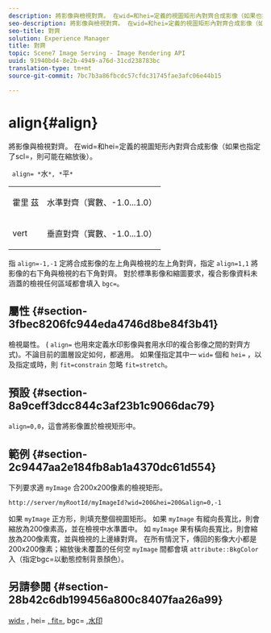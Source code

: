 ```yaml
---
description: 將影像與檢視對齊。 在wid=和hei=定義的視圖矩形內對齊合成影像（如果也指定了scl=，則可能在縮放後）。
seo-description: 將影像與檢視對齊。 在wid=和hei=定義的視圖矩形內對齊合成影像（如果也指定了scl=，則可能在縮放後）。
seo-title: 對齊
solution: Experience Manager
title: 對齊
topic: Scene7 Image Serving - Image Rendering API
uuid: 91940bd4-8e2b-4949-a76d-31cd238783bc
translation-type: tm+mt
source-git-commit: 7bc7b3a86fbcdc57cfdc31745fae3afc06e44b15

---
```



# align{#align}

將影像與檢視對齊。 在wid=和hei=定義的視圖矩形內對齊合成影像（如果也指定了scl=，則可能在縮放後）。

` align= *`水`*, *`平`*`

<table id="simpletable_4CB26F72A56D4515B767C303F8E8A1CF"> 
 <tr class="strow"> 
  <td class="stentry"> <p> <span class="codeph"> <span class="varname"> 霍里 </span> 茲 </span> </p> </td> 
  <td class="stentry"> <p>水準對齊（實數、-1.0...1.0） </p> </td> 
 </tr> 
 <tr class="strow"> 
  <td class="stentry"> <p> <span class="codeph"> <span class="varname"> vert </span></span> </p> </td> 
  <td class="stentry"> <p>垂直對齊（實數、-1.0...1.0） </p> </td> 
 </tr> 
</table>

指 `align=-1,-1` 定將合成影像的左上角與檢視的左上角對齊，指定 `align=1,1` 將影像的右下角與檢視的右下角對齊。 對於標準影像和縮圖要求，複合影像資料未涵蓋的檢視任何區域都會填入 `bgc=`。

## 屬性 {#section-3fbec8206fc944eda4746d8be84f3b41}

檢視屬性。 ( `align=` 也用來定義水印影像與套用水印的複合影像之間的對齊方式)。不論目前的圖層設定如何，都適用。 如果僅指定其中一 `wid=` 個和 `hei=` ，以及指定或時，則 `fit=constrain` 忽略 `fit=stretch`。

## 預設 {#section-8a9ceff3dcc844c3af23b1c9066dac79}

`align=0,0`，這會將影像置於檢視矩形中。

## 範例 {#section-2c9447aa2e184fb8ab1a4370dc61d554}

下列要求適 `myImage` 合200x200像素的檢視矩形。

`http://server/myRootId/myImageId?wid=200&hei=200&align=0,-1`

如果 `myImage` 正方形，則填充整個視圖矩形。 如果 `myImage` 有縱向長寬比，則會縮放為200像素高，並在檢視中水準置中。 如 `myImage` 果有橫向長寬比，則會縮放為200像素寬，並與檢視的上邊緣對齊。 在所有情況下，傳回的影像大小都是200x200像素；縮放後未覆蓋的任何空 `myImage` 間都會填 `attribute::BkgColor` 入（指定bgc=以動態控制背景顏色）。

## 另請參閱 {#section-28b42c6db199456a800c8407faa26a99}

[wid=](../../../../../is-api/http-ref/image-serving-api-ref/c-http-protocol-reference/c-command-reference/r-is-http-wid.md#reference-bfeadcb67bf4485f851eb21345527e47) , hei= [, fit=](../../../../../is-api/http-ref/image-serving-api-ref/c-http-protocol-reference/c-command-reference/r-is-http-hei.md#reference-6d6f556ccc0e4b98a815e8a5c1944a96), bgc= [,](../../../../../is-api/http-ref/image-serving-api-ref/c-http-protocol-reference/c-command-reference/r-fit.md#reference-f11bff6d93d143d6b135de3a923bc989)[](../../../../../is-api/http-ref/image-serving-api-ref/c-http-protocol-reference/c-command-reference/r-bgc.md#reference-53376175f617446fbe5c69120f834b88)[水印](../../../../../is-api/http-ref/image-serving-api-ref/c-http-protocol-reference/c-syntax-and-features/r-watermarks.md#reference-35d2c3a2c98349b792921c6cb8e73832)
